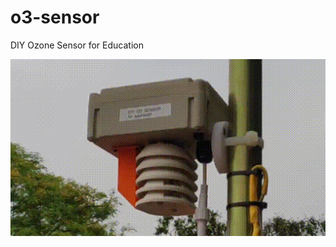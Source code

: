 # o3-sensor
DIY Ozone Sensor for Education

![O3 Sensor Prototype](https://github.com/damico/o3-sensor/raw/main/o3.gif "O3 Sensor Prototype")
